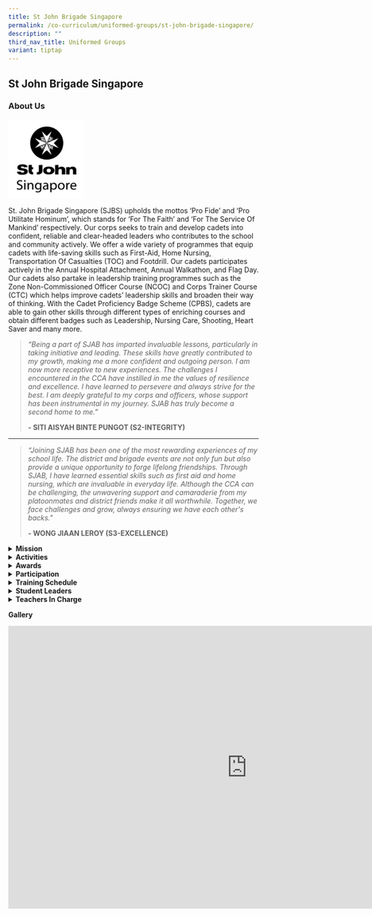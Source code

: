 ```yaml
---
title: St John Brigade Singapore
permalink: /co-curriculum/uniformed-groups/st-john-brigade-singapore/
description: ""
third_nav_title: Uniformed Groups
variant: tiptap
---
```

<h2>St John Brigade Singapore</h2>
<h3>About Us</h3>
<div class="isomer-image-wrapper">
<img style="width: 30%;" height="auto" width="100%" src="/images/sjbs.png">
</div>
<p>St. John Brigade Singapore (SJBS) upholds the mottos ‘Pro Fide’ and ‘Pro
Utilitate Hominum’, which stands for ‘For The Faith’ and ‘For The Service
Of Mankind’ respectively. Our corps seeks to train and develop cadets into
confident, reliable and clear-headed leaders who contributes to the school
and community actively. We offer a wide variety of programmes that equip
cadets with life-saving skills such as First-Aid, Home Nursing, Transportation
Of Casualties (TOC) and Footdrill. Our cadets participates actively in
the Annual Hospital Attachment, Annual Walkathon, and Flag Day. Our cadets
also partake in leadership training programmes such as the Zone Non-Commissioned
Officer Course (NCOC) and Corps Trainer Course (CTC) which helps improve
cadets’ leadership skills and broaden their way of thinking. With the Cadet
Proficiency Badge Scheme (CPBS), cadets are able to gain other skills through
different types of enriching courses and obtain different badges such as
Leadership, Nursing Care, Shooting, Heart Saver and many more.</p>
<blockquote>
<p><em>“Being a part of SJAB has imparted invaluable lessons, particularly in taking initiative and leading. These skills have greatly contributed to my growth, making me a more confident and outgoing person. I am now more receptive to new experiences. The challenges I encountered in the CCA have instilled in me the values of resilience and excellence. I have learned to persevere and always strive for the best. I am deeply grateful to my corps and officers, whose support has been instrumental in my journey. SJAB has truly become a second home to me.”</em>
</p>
<p><strong>- SITI AISYAH BINTE PUNGOT (S2-INTEGRITY)</strong>
</p>
</blockquote>
<p></p>
<hr>
<p></p>
<blockquote>
<p><em>“Joining SJAB has been one of the most rewarding experiences of my school life. The district and brigade events are not only fun but also provide a unique opportunity to forge lifelong friendships. Through SJAB, I have learned essential skills such as first aid and home nursing, which are invaluable in everyday life. Although the CCA can be challenging, the unwavering support and camaraderie from my platoonmates and district friends make it all worthwhile. Together, we face challenges and grow, always ensuring we have each other's backs."</em>
</p>
<p><strong>- WONG JIAAN LEROY (S3-EXCELLENCE)</strong>
</p>
</blockquote>
<p></p>
<div data-type="detailGroup" class="isomer-accordion-group isomer-accordion isomer-accordion-white">
<details class="isomer-details">
<summary><strong>Mission</strong>
</summary>
<div data-type="detailsContent" class="isomer-details-content">
<p>Pro Fide, Pro Utilitate Hominum (For the Faith, For the Service of Humanity)</p>
</div>
</details>
</div>
<div data-type="detailGroup" class="isomer-accordion-group isomer-accordion isomer-accordion-white">
<details class="isomer-details">
<summary><strong>Activities</strong>
</summary>
<div data-type="detailsContent" class="isomer-details-content">
<p><strong>First Aid and Home Nursing Competition:</strong>
<br>On 6th April, our cadets participated in the annual North District First
Aid and Home Nursing Competition 🤩
<br>After months of intensive training, our cadets have achieved the following:
<br>
<br>Nursing Cadet
<br>Overall Second Runner Up
<br>Best in Footdrills
<br>Best in Home Nursing
<br>
<br>Witnessing the growth of our ambulance and nursing cadets was truly heartening.
We are immensely proud of each participant for their unwavering dedication
and hard work in tirelessly preparing for the competition.
<br>
</p>
<p><strong>CCA Open House</strong> 
<br>Over the course of a few days in January, AISJ had CCA carnival and CCA
exposure for our fellow secondary 1 students. They got to try out some
key components of St John like CPR, bandaging, transportation of casualty
and casualty simulations. Students also get to learn how to do special
effects make-up to simulate real injuries.
<br>We hope that you enjoyed our CCA Carnival booth and the activities during
CCA Exposure!</p>
</div>
</details>
</div>
<div data-type="detailGroup" class="isomer-accordion-group isomer-accordion isomer-accordion-white">
<details class="isomer-details">
<summary><strong>Awards</strong>
</summary>
<div data-type="detailsContent" class="isomer-details-content">
<p>Gold Achievement Award
<br>Nursing Cadet
<br>Overall Second Runner Up
<br>Best in Footdrills
<br>Best in Home Nursing</p>
</div>
</details>
</div>
<div data-type="detailGroup" class="isomer-accordion-group isomer-accordion isomer-accordion-white">
<details class="isomer-details">
<summary><strong>Participation</strong>
</summary>
<div data-type="detailsContent" class="isomer-details-content">
<p>First Aid support at school events, i.e. Sports Carnival
<br>Achievement Day Parade Contingent
<br>National Day Parade Contingent
<br>
<br>2 of our cadets were part of the Singapore National Day Parade SJAB Marching
Contingent:
<br>MOHAMAD AQIL BIN MOHAMAD NIZAM, 2-GRATITUDE
<br>AQIL RAIYAN BIN MOHAMED RIDWAN, 2-RESILIENCE
<br>
<br>3 of our students took part as Official First Aiders for the National
Day Parade at the Padang:
<br>NG SIEW JING, 3-EXCELLENCE
<br>WONG JIAAN LEROY, 3-EXCELLENCE
<br>LUCAS ONG TING HAO, 3-INTEGRITY
<br>
<br>2 of our cadets took part in the Trooping of Colours Parade:
<br>WONG JIAAN LEROY, 3-EXCELLENCE
<br>LUCAS ONG TING HAO, 3-INTEGRITY</p>
</div>
</details>
</div>
<div data-type="detailGroup" class="isomer-accordion-group isomer-accordion isomer-accordion-white">
<details class="isomer-details">
<summary><strong>Training Schedule</strong>
</summary>
<div data-type="detailsContent" class="isomer-details-content">
<p><strong>Wednesday </strong>
<br>3.30 to 5.30 pm
<br>
<br><strong>Friday </strong>
<br>2.30 to 5.30 pm
<br>
<br><strong><em>Note:</em></strong><em> Competitions and workshops may be held on Saturday.</em>
</p>
</div>
</details>
</div>
<div data-type="detailGroup" class="isomer-accordion-group isomer-accordion isomer-accordion-white">
<details class="isomer-details">
<summary><strong>Student Leaders</strong>
</summary>
<div data-type="detailsContent" class="isomer-details-content">
<p><strong>Corp Sergeant Major</strong>
<br>Wong Jiaan Leroy (3 Excellence)
<br>
<br><strong>Regimental Sergeant Major </strong>
<br>Ong Ting Hao Lucas (3 Integrity)
<br>
<br><strong>Platoon Leader (Sec 2) </strong>
<br>Riqqah Inshyrah (3 Care)
<br>
<br><strong>Platoon Leader (Sec 1) </strong>
<br>Ng Siew Jing (3 Excellence)
<br>
<br><strong>Head Admin </strong>
<br>Choa Hui Yi Danielle (3 Care)
<br>
<br><strong>Assistant Head </strong>
<br>Alwyna Qodira (3 Service)
<br>
<br><strong>Head Logistics</strong>
<br>Cheong Yong An (3 Care)</p>
</div>
</details>
</div>
<div data-type="detailGroup" class="isomer-accordion-group isomer-accordion isomer-accordion-white">
<details class="isomer-details">
<summary><strong>Teachers In Charge</strong>
</summary>
<div data-type="detailsContent" class="isomer-details-content">
<p><strong>Mdm Hafizhah Jamel (OIC)<br>Contact:&nbsp;<a href="mailto:hafizhah_jamel@moe.edu.sg" rel="noopener noreferrer nofollow" target="">hafizhah_jamel@moe.edu.sg</a></strong>
</p>
<p>Ms Chia Yun Xin
<br>Ms Ching Loo May
<br>Mr Tan Yee Herng Zest</p>
</div>
</details>
</div>
<p><strong>Gallery</strong>
</p>
<div class="iframe-wrapper">
<iframe height="569" width="960" allowfullscreen="true" frameborder="0" src="https://docs.google.com/presentation/d/e/2PACX-1vQfdbK7NXIudaT_0LZX-s82NlqE3DDJIv-tjTF8CBWjhPhKUFiOHq87NAD_b66gWIScYDm-sDM3gCNZ/embed?start=false&amp;loop=false&amp;delayms=5000"></iframe>
</div>
<p></p>
